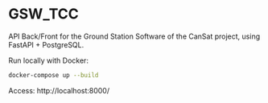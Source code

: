 # GSW_TCC

API Back/Front for the Ground Station Software of the CanSat project, using FastAPI + PostgreSQL.

Run locally with Docker:

```bash
docker-compose up --build
```

Access: http://localhost:8000/

